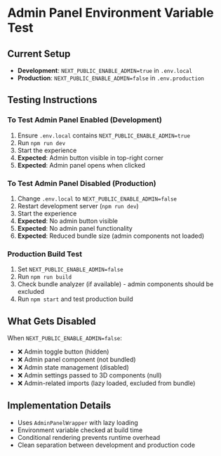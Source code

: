 # Admin Panel Environment Variable Test

## Current Setup
- **Development**: `NEXT_PUBLIC_ENABLE_ADMIN=true` in `.env.local`
- **Production**: `NEXT_PUBLIC_ENABLE_ADMIN=false` in `.env.production`

## Testing Instructions

### To Test Admin Panel Enabled (Development)
1. Ensure `.env.local` contains `NEXT_PUBLIC_ENABLE_ADMIN=true`
2. Run `npm run dev`
3. Start the experience
4. **Expected**: Admin button visible in top-right corner
5. **Expected**: Admin panel opens when clicked

### To Test Admin Panel Disabled (Production)
1. Change `.env.local` to `NEXT_PUBLIC_ENABLE_ADMIN=false`
2. Restart development server (`npm run dev`)
3. Start the experience
4. **Expected**: No admin button visible
5. **Expected**: No admin panel functionality
6. **Expected**: Reduced bundle size (admin components not loaded)

### Production Build Test
1. Set `NEXT_PUBLIC_ENABLE_ADMIN=false`
2. Run `npm run build`
3. Check bundle analyzer (if available) - admin components should be excluded
4. Run `npm start` and test production build

## What Gets Disabled
When `NEXT_PUBLIC_ENABLE_ADMIN=false`:
- ❌ Admin toggle button (hidden)
- ❌ Admin panel component (not bundled)
- ❌ Admin state management (disabled)
- ❌ Admin settings passed to 3D components (null)
- ❌ Admin-related imports (lazy loaded, excluded from bundle)

## Implementation Details
- Uses `AdminPanelWrapper` with lazy loading
- Environment variable checked at build time
- Conditional rendering prevents runtime overhead
- Clean separation between development and production code
